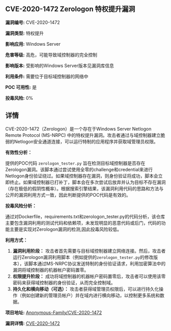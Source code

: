 ## CVE-2020-1472 Zerologon 特权提升漏洞

**漏洞编号:** CVE-2020-1472

**漏洞类型:** 特权提升

**影响应用:** Windows Server

**危害等级:** 高危，可能导致域控制器的完全控制

**影响版本:** 受影响的Windows Server版本见漏洞库信息

**利用条件:** 需要位于目标域控制器的网络中

**POC 可用性:** 是

**投毒风险:** 0%

## 详情

CVE-2020-1472（Zerologon）是一个存在于Windows Server Netlogon Remote Protocol (MS-NRPC) 中的特权提升漏洞。攻击者通过与域控制器建立脆弱的Netlogon安全通道连接，可以运行特制的应用程序并获取域管理员权限。

**有效性分析：**

提供的POC代码 `zerologon_tester.py` 旨在检测目标域控制器是否存在Zerologon漏洞。该脚本通过尝试使用全零的challenge和credential来进行Netlogon身份验证绕过。如果域控制器存在漏洞，则身份验证将成功，脚本会立即终止。如果域控制器已打补丁，脚本会在多次尝试后放弃并认为目标不存在漏洞（存在极低的假阴性概率）。根据搜索引擎结果，该漏洞利用代码的思路和方法与公开的漏洞利用方式一致，因此判断提供的POC代码是有效的。

**投毒风险分析：**

通过对Dockerfile，requirements.txt和zerologon_tester.py的代码分析，该仓库主要包含漏洞利用的测试代码和依赖项，未发现明显的恶意代码或后门，代码的功能主要是实现对Zerologon漏洞的检测,因此投毒风险较低。

**利用方式：**

1.  **漏洞利用阶段：** 攻击者首先需要与目标域控制器建立网络连接。然后，攻击者运行Zerologon漏洞利用脚本（例如提供的`zerologon_tester.py`的修改版本），该脚本通过MS-NRPC协议发送特制的身份验证请求，利用加密算法中的漏洞将域控制器的机器帐户密码置零。
2.  **权限提升阶段：** 成功将域控制器的机器帐户密码置零后，攻击者可以使用该零密码来获得域控制器的身份验证，从而完全控制域。
3.  **持久化和横向移动（可选）：** 攻击者获得域管理员权限后，可以进行持久化操作（例如创建新的管理员帐户）并在域内进行横向移动，以控制更多系统和数据。

**项目地址:** [Anonymous-Family/CVE-2020-1472](https://github.com/Anonymous-Family/CVE-2020-1472)

**漏洞详情:** [CVE-2020-1472](https://nvd.nist.gov/vuln/detail/CVE-2020-1472)